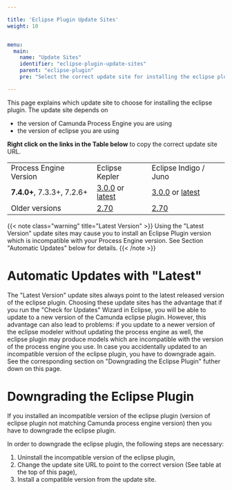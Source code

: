 ```yaml
---

title: 'Eclipse Plugin Update Sites'
weight: 10


menu:
  main:
    name: "Update Sites"
    identifier: "eclipse-plugin-update-sites"
    parent: "eclipse-plugin"
    pre: "Select the correct update site for installing the eclipse plugin."

---
```


This page explains which update site to choose for installing the eclipse plugin.
The update site depends on

* the version of Camunda Process Engine you are using
* the version of eclipse you are using

**Right click on the links in the Table below** to copy the correct update site URL.

<table class="table" style="font-size: 17px">
  <tr>
    <td>Process Engine Version</td>
    <td>Eclipse Kepler</td>
    <td>Eclipse Indigo / Juno</td>
  </tr>
  <tr>
    <td><strong>7.4.0+</strong>, 7.3.3+, 7.2.6+</td>
    <td>
      <a href="https://camunda.org/release/camunda-modeler/update-sites/kepler/archive/3.0.0/">3.0.0</a> or
      <a href="https://camunda.org/release/camunda-modeler/update-sites/kepler/latest/">latest</a>
    <td>
      <a href="https://camunda.org/release/camunda-modeler/update-sites/archive/3.0.0/">3.0.0</a> or
      <a href="https://camunda.org/release/camunda-modeler/update-sites/latest/">latest</a>
  </tr>
  <tr>
    <td>Older versions
    <td>
      <a href="https://camunda.org/release/camunda-modeler/update-sites/kepler/archive/2.7.0/">2.70</a>
    </td>
    <td>
      <a href="https://camunda.org/release/camunda-modeler/update-sites/archive/2.7.0/">2.70</a>
    </td>
  </tr>
</table>

{{< note class="warning" title="Latest Version" >}}
Using the "Latest Version" update sites may cause you to install an Eclipse Plugin version which is incompatible with
your Process Engine version. See Section "Automatic Updates" below for details.
{{< /note >}}

# Automatic Updates with "Latest"

The "Latest Version" update sites always point to the latest released version of the eclipse plugin. Choosing these update sites has the advantage that if you run the "Check for Updates" Wizard in Eclipse, you will be able to update to a new version of the Camunda eclipse plugin. However, this advantage can also lead to problems: if you update to a newer version of the eclipse modeler without updating the process engine as well, the eclipse plugin may produce models which are incompatible with the version of the process engine you use.
In case you accidentally updated to an incompatible version of the eclipse plugin, you have to downgrade again. See the corresponding section on "Downgrading the Eclipse Plugin" futher down on this page.

# Downgrading the Eclipse Plugin

If you installed an incompatible version of the eclipse plugin (version of eclipse plugin not matching Camunda process engine version) then you have to downgrade the eclipse plugin.

In order to downgrade the eclipse plugin, the following steps are necessary:

1. Uninstall the incompatible version of the eclipse plugin,
2. Change the update site URL to point to the correct version (See table at the top of this page),
3. Install a compatible version from the update site.
